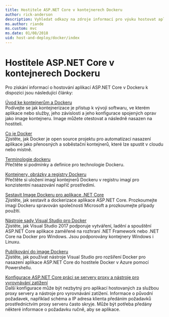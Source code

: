 ```yaml
---
title: Hostitele ASP.NET Core v kontejnerech Dockeru
author: rick-anderson
description: Vyhledat odkazy na zdroje informací pro výuku hostovat aplikace ASP.NET Core v kontejnerech Dockeru.
ms.author: riande
ms.custom: mvc
ms.date: 01/08/2018
uid: host-and-deploy/docker/index
---
```

# <a name="host-aspnet-core-in-docker-containers"></a>Hostitele ASP.NET Core v kontejnerech Dockeru

Pro získání informací o hostování aplikací ASP.NET Core v Dockeru k dispozici jsou následující články:

[Úvod ke kontejnerům a Dockeru](/dotnet/standard/microservices-architecture/container-docker-introduction/index)  
Podívejte se jak kontejnerizace je přístup k vývoji softwaru, ve kterém aplikace nebo služby, jeho závislosti a jeho konfigurace spojených oprav jako image kontejneru. Image můžete otestovat a následně nasazen na hostiteli.

[Co je Docker](/dotnet/standard/microservices-architecture/container-docker-introduction/docker-defined)  
Zjistěte, jak Docker je open source projektu pro automatizaci nasazení aplikace jako přenosných a soběstační kontejnerů, které lze spustit v cloudu nebo místně.

[Terminologie dockeru](/dotnet/standard/microservices-architecture/container-docker-introduction/docker-terminology)  
Přečtěte si podmínky a definice pro technologie Dockeru.

[Kontejnery, obrázky a registry Dockeru](/dotnet/standard/microservices-architecture/container-docker-introduction/docker-containers-images-registries)  
Přečtěte si uložení imagí kontejnerů Dockeru v registru imagí pro konzistentní nasazování napříč prostředími.

[Sestavit Image Dockeru pro aplikace .NET Core](/dotnet/articles/core/docker/building-net-docker-images)  
Zjistěte, jak sestavit a dockerizace aplikace ASP.NET Core. Prozkoumejte imagí Dockeru spravován společností Microsoft a prozkoumejte případy použití.

[Nástroje sady Visual Studio pro Docker](xref:host-and-deploy/docker/visual-studio-tools-for-docker)  
Zjistěte, jak Visual Studio 2017 podporuje vytváření, ladění a spouštění ASP.NET Core aplikace zaměřené na rozhraní .NET Framework nebo .NET Core na Docker pro Windows. Jsou podporovány kontejnery Windows i Linuxu.

[Publikování do image Dockeru](/azure/vs-azure-tools-docker-hosting-web-apps-in-docker)  
Zjistěte, jak používat nástroje Visual Studio pro rozšíření Docker pro nasazení aplikace ASP.NET Core do hostitele Docker v Azure pomocí Powershellu.

[Konfigurace ASP.NET Core práci se servery proxy a nástroje pro vyrovnávání zatížení](xref:host-and-deploy/proxy-load-balancer)  
Další konfigurace může být nezbytný pro aplikací hostovaných za službou proxy servery a nástroje pro vyrovnávání zatížení. Informace o původní požadavek, například schéma a IP adresa klienta předáním požadavků prostřednictvím proxy serveru často skryje. Může být potřeba předány některé informace o požadavku ručně, aby se aplikace.
